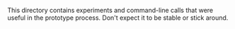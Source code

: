This directory contains experiments and command-line calls that were useful in the prototype process.  Don't expect it to be stable or stick around.



